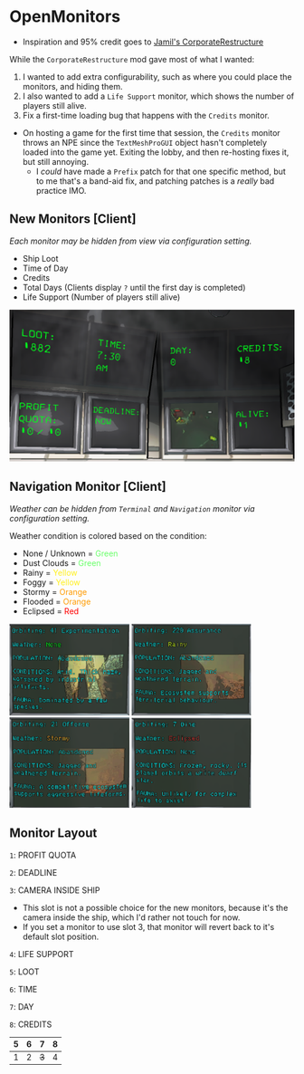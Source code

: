 # OpenMonitors

- Inspiration and 95% credit goes
  to [Jamil's CorporateRestructure](https://thunderstore.io/c/lethal-company/p/Jamil/Corporate_Restructure/)

While the `CorporateRestructure` mod gave most of what I wanted:

1. I wanted to add extra configurability, such as where you could place the monitors, and hiding them.
2. I also wanted to add a `Life Support` monitor, which shows the number of players still alive.
3. Fix a first-time loading bug that happens with the `Credits` monitor.

- On hosting a game for the first time that session, the `Credits` monitor throws an NPE since the `TextMeshProGUI`
  object hasn't completely loaded into the game yet. Exiting the lobby, and then re-hosting fixes it, but still
  annoying.
    - I _could_ have made a `Prefix` patch for that one specific method, but to me that's a band-aid fix, and patching
      patches is a _really_ bad practice IMO.

## New Monitors [Client]

_Each monitor may be hidden from view via configuration setting._

- Ship Loot
- Time of Day
- Credits
- Total Days (Clients display `?` until the first day is completed)
- Life Support (Number of players still alive)

![img.png](docs/images/monitors.png)

## Navigation Monitor [Client]

_Weather can be hidden from `Terminal` and `Navigation` monitor via configuration setting._

Weather condition is colored based on the condition:

- None / Unknown = <span style="color:#69FF69;">Green</span>
- Dust Clouds = <span style="color:#69FF69;">Green</span>
- Rainy = <span style="color:#FFF01C;">Yellow</span>
- Foggy = <span style="color:#FFF01C;">Yellow</span>
- Stormy = <span style="color:#FF9B00;">Orange</span>
- Flooded = <span style="color:#FF9B00;">Orange</span>
- Eclipsed = <span style="color:#FF0000;">Red</span>

<img src="docs/images/nav_monitor_none.png" width="42%" height="42%" />
<img src="docs/images/nav_monitor_yellow.png" width="42%" height="42%" />
<img src="docs/images/nav_monitor_orange.png" width="42%" height="42%" />
<img src="docs/images/nav_monitor_red.png" width="42%" height="42%" />

## Monitor Layout

`1`: PROFIT QUOTA

`2`: DEADLINE

`3`: CAMERA INSIDE SHIP

- This slot is not a possible choice for the new monitors, because it's the camera inside the ship, which I'd rather 
not touch for now.
- If you set a monitor to use slot 3, that monitor will revert back to it's default slot position.

`4`: LIFE SUPPORT

`5`: LOOT

`6`: TIME

`7`: DAY

`8`: CREDITS

| 5 | 6 | 7     | 8 |
|---|---|-------|---|
| 1 | 2 | ~~3~~ | 4 |
